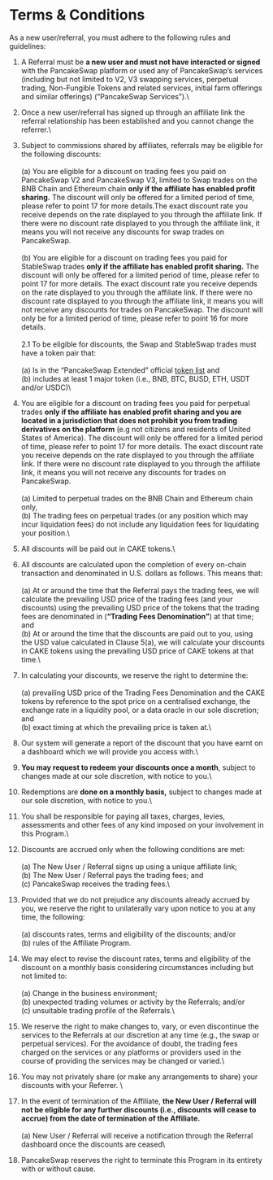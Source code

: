 # Terms & Conditions

As a new user/referral, you must adhere to the following rules and guidelines:

1. A Referral must be **a new user and must not have interacted or signed** with the PancakeSwap platform or used any of PancakeSwap’s services (including but not limited to V2, V3 swapping services, perpetual trading, Non-Fungible Tokens and related services, initial farm offerings and similar offerings) (“PancakeSwap Services”).\

2. Once a new user/referral has signed up through an affiliate link the referral relationship has been established and you cannot change the referrer.\

3. Subject to commissions shared by affiliates, referrals may be eligible for the following discounts:\
   \
   (a) You are eligible for a discount on trading fees you paid on PancakeSwap V2 and PancakeSwap V3, limited to Swap trades on the BNB Chain and Ethereum chain **only if the affiliate has enabled profit sharing.** The discount will only be offered for a limited period of time, please refer to point 17 for more details.The exact discount rate you receive depends on the rate displayed to you through the affiliate link. If there were no discount rate displayed to you through the affiliate link, it means you will not receive any discounts for swap trades on PancakeSwap. \
   \
   (b) You are eligible for a discount on trading fees you paid for StableSwap trades **only if the affiliate has enabled profit sharing.** The discount will only be offered for a limited period of time, please refer to point 17 for more details. The exact discount rate you receive depends on the rate displayed to you through the affiliate link. If there were no discount rate displayed to you through the affiliate link, it means you will not receive any discounts for trades on PancakeSwap. The discount will only be for a limited period of time, please refer to point 16 for more details.\
   \
   2.1 To be eligible for discounts, the Swap and StableSwap trades must have a token pair that: \
   \
   (a) Is in the “PancakeSwap Extended” official [token list](https://tokenlists.org/token-list?url=https://tokens.pancakeswap.finance/pancakeswap-extended.json\)) and \
   (b) includes at least 1 major token (i.e., BNB, BTC, BUSD, ETH, USDT and/or USDC)\

4. You are eligible for a discount on trading fees you paid for perpetual trades **only if the affiliate has enabled profit sharing and you are located in a jurisdiction that does not prohibit you from trading derivatives on the platform** (e.g not citizens and residents of United States of America). The discount will only be offered for a limited period of time, please refer to point 17 for more details. The exact discount rate you receive depends on the rate displayed to you through the affiliate link. If there were no discount rate displayed to you through the affiliate link, it means you will not receive any discounts for trades on PancakeSwap. \
   \
   (a) Limited to perpetual trades on the BNB Chain and Ethereum chain only, \
   (b) The trading fees on perpetual trades (or any position which may incur liquidation fees) do not include any liquidation fees for liquidating your position.\

5. All discounts will be paid out in CAKE tokens.\

6. All discounts are calculated upon the completion of every on-chain transaction and denominated in U.S. dollars as follows. This means that:\
   \
   (a) At or around the time that the Referral pays the trading fees, we will calculate the prevailing USD price of the trading fees (and your discounts) using the prevailing USD price of the tokens that the trading fees are denominated in (**“Trading Fees Denomination”**) at that time; and\
   (b) At or around the time that the discounts are paid out to you, using the USD value calculated in Clause 5(a), we will calculate your discounts in CAKE tokens using the prevailing USD price of CAKE tokens at that time.\

7. In calculating your discounts, we reserve the right to determine the:\
   \
   (a) prevailing USD price of the Trading Fees Denomination and the CAKE tokens by reference to the spot price on a centralised exchange, the exchange rate in a liquidity pool, or a data oracle in our sole discretion; and\
   (b) exact timing at which the prevailing price is taken at.\

8. Our system will generate a report of the discount that you have earnt on a dashboard which we will provide you access with.\

9. **You may request to redeem your discounts once a month**, subject to changes made at our sole discretion, with notice to you.\

10. Redemptions are **done on a monthly basis,** subject to changes made at our sole discretion, with notice to you.\

11. You shall be responsible for paying all taxes, charges, levies, assessments and other fees of any kind imposed on your involvement in this Program.\

12. Discounts are accrued only when the following conditions are met:\
    \
    (a) The New User / Referral signs up using a unique affiliate link;\
    (b) The New User / Referral  pays the trading fees; and\
    (c) PancakeSwap receives the trading fees.\

13. Provided that we do not prejudice any discounts already accrued by you, we reserve the right to unilaterally vary upon notice to you at any time, the following:\
    \
    (a) discounts rates, terms and eligibility of the discounts; and/or\
    (b) rules of the Affiliate Program.
14. We may elect to revise the discount rates, terms and eligibility of the discount on a monthly basis considering circumstances including but not limited to: \
    \
    (a) Change in the business environment; \
    (b) unexpected trading volumes or activity by the Referrals; and/or \
    (c) unsuitable trading profile of the Referrals.\

15. We reserve the right to make changes to, vary, or even discontinue the services to the Referrals at our discretion at any time (e.g., the swap or perpetual services). For the avoidance of doubt, the trading fees charged on the services or any platforms or providers used in the course of providing the services may be changed or varied.\

16. You may not privately share (or make any arrangements to share) your discounts with your Referrer. \

17. In the event of termination of the Affiliate, **the New User / Referral will not be eligible for any further discounts (i.e., discounts will cease to accrue) from the date of termination of the Affiliate.**\
    \
    (a) New User / Referral will receive a notification through the Referral dashboard once the discounts are ceased\

18. PancakeSwap reserves the right to terminate this Program in its entirety with or without cause.
